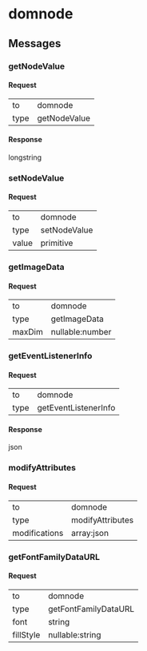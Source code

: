 ---
---

# domnode #

## Messages ##

### getNodeValue ###

#### Request ####

<table>

<tr>
<td>to</td>
<td>domnode</td>
</tr>

<tr>
<td>type</td>
<td>getNodeValue</td>
</tr>

</table>

#### Response ####
longstring

### setNodeValue ###

#### Request ####

<table>

<tr>
<td>to</td>
<td>domnode</td>
</tr>

<tr>
<td>type</td>
<td>setNodeValue</td>
</tr>

<tr>
<td>value</td>
<td>primitive</td>
</tr>

</table>

### getImageData ###

#### Request ####

<table>

<tr>
<td>to</td>
<td>domnode</td>
</tr>

<tr>
<td>type</td>
<td>getImageData</td>
</tr>

<tr>
<td>maxDim</td>
<td>nullable:number</td>
</tr>

</table>

### getEventListenerInfo ###

#### Request ####

<table>

<tr>
<td>to</td>
<td>domnode</td>
</tr>

<tr>
<td>type</td>
<td>getEventListenerInfo</td>
</tr>

</table>

#### Response ####
json

### modifyAttributes ###

#### Request ####

<table>

<tr>
<td>to</td>
<td>domnode</td>
</tr>

<tr>
<td>type</td>
<td>modifyAttributes</td>
</tr>

<tr>
<td>modifications</td>
<td>array:json</td>
</tr>

</table>

### getFontFamilyDataURL ###

#### Request ####

<table>

<tr>
<td>to</td>
<td>domnode</td>
</tr>

<tr>
<td>type</td>
<td>getFontFamilyDataURL</td>
</tr>

<tr>
<td>font</td>
<td>string</td>
</tr>

<tr>
<td>fillStyle</td>
<td>nullable:string</td>
</tr>

</table>
